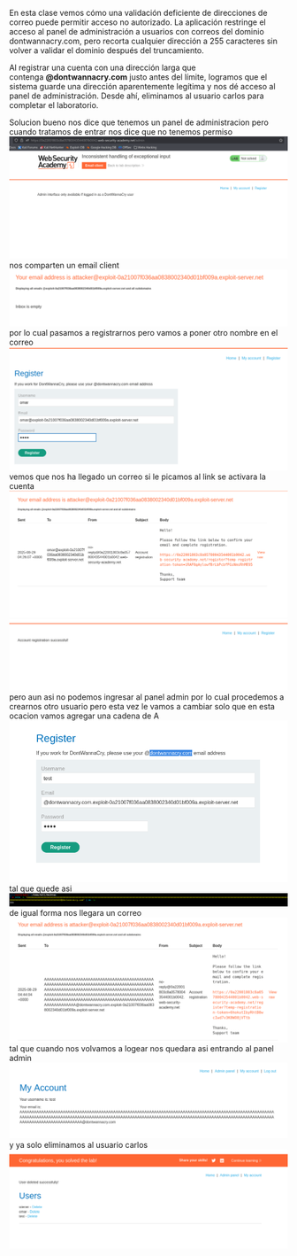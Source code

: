 En esta clase vemos cómo una validación deficiente de direcciones de correo puede permitir acceso no autorizado. La aplicación restringe el acceso al panel de administración a usuarios con correos del dominio dontwannacry.com, pero recorta cualquier dirección a 255 caracteres sin volver a validar el dominio después del truncamiento.

Al registrar una cuenta con una dirección larga que contenga **@dontwannacry.com** justo antes del límite, logramos que el sistema guarde una dirección aparentemente legítima y nos dé acceso al panel de administración. Desde ahí, eliminamos al usuario carlos para completar el laboratorio.

Solucion
bueno nos dice que tenemos un panel de administracion pero cuando tratamos de entrar nos dice que no tenemos permiso
![Pasted_image_20250828222322.png](Imagenes/Pasted_image_20250828222322.png)
nos comparten un email client
![Pasted_image_20250828222453.png](Imagenes/Pasted_image_20250828222453.png)
por lo cual pasamos a registrarnos pero vamos a poner otro nombre en el correo
![Pasted_image_20250828222548.png](Imagenes/Pasted_image_20250828222548.png)
vemos que nos ha llegado un correo si le picamos al link se activara la cuenta
![Pasted_image_20250828222629.png](Imagenes/Pasted_image_20250828222629.png)
![Pasted_image_20250828222645.png](Imagenes/Pasted_image_20250828222645.png)
pero aun asi no podemos ingresar al panel admin por lo cual procedemos a crearnos otro usuario pero esta vez le vamos a cambiar
solo que en esta ocacion vamos agregar una cadena de A
![Pasted_image_20250828224306.png](Imagenes/Pasted_image_20250828224306.png)
tal que quede asi
![Pasted_image_20250828224333.png](Imagenes/Pasted_image_20250828224333.png)
de igual forma nos llegara un correo
![Pasted_image_20250828224417.png](Imagenes/Pasted_image_20250828224417.png)
tal que cuando nos volvamos a logear nos quedara asi entrando al panel admin
![Pasted_image_20250828224457.png](Imagenes/Pasted_image_20250828224457.png)
y ya solo eliminamos al usuario carlos
![Pasted_image_20250828224532.png](Imagenes/Pasted_image_20250828224532.png)
